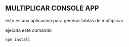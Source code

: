 ## MULTIPLICAR CONSOLE APP

esto es una aplicacion para generar tablas de multiplicar

ejecuta este comando
```
npm install
```

<!--  -->